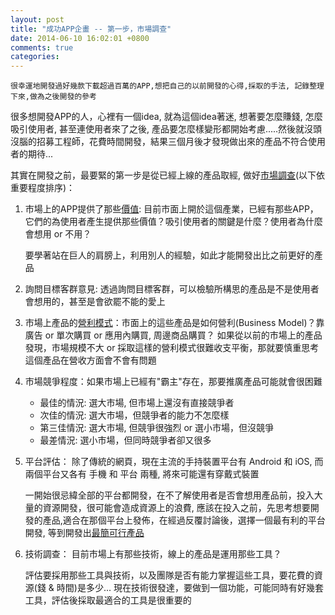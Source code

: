 ```yaml
---
layout: post
title: "成功APP企畫 -- 第一步，市場調查"
date: 2014-06-10 16:02:01 +0800
comments: true
categories: 
---
```



    很幸運地開發過好幾款下載超過百萬的APP,想把自己的以前開發的心得,採取的手法, 記錄整理下來,做為之後開發的參考
    

很多想開發APP的人，心裡有一個idea, 就為這個idea著迷, 想著要怎麼賺錢, 怎麼吸引使用者, 甚至連使用者來了之後, 產品要怎麼樣變形都開始考慮.....然後就沒頭沒腦的招募工程師，花費時間開發，結果三個月後才發現做出來的產品不符合使用者的期待...

其實在開發之前，最要緊的第一步是從已經上線的產品取經, 做好[市場調查](http://zh.wikipedia.org/wiki/%E5%B8%82%E5%A0%B4%E8%AA%BF%E6%9F%A5)(以下依重要程度排序)：

1. 市場上的APP提供了那些[價值](http://wiki.mbalib.com/zh-tw/%E4%BA%A7%E5%93%81%E4%BB%B7%E5%80%BC): 目前市面上開於這個產業，已經有那些APP，它們的為使用者產生提供那些價值？吸引使用者的關鍵是什麼？使用者為什麼會想用 or 不用？

    要學著站在巨人的肩膀上，利用別人的經驗，如此才能開發出比之前更好的產品
    
2. 詢問目標客群意見: 透過詢問目標客群，可以檢驗所構思的產品是不是使用者會想用的，甚至是會欲罷不能的愛上

3. 市場上產品的[營利模式](http://wiki.mbalib.com/wiki/%E7%9B%88%E5%88%A9%E6%A8%A1%E5%BC%8F)：市面上的這些產品是如何營利(Business Model)？靠廣告 or 單次購買 or 應用內購買, 周邊商品購買？ 如果從以前的市場上的產品發現，市場規模不大 or 採取這樣的營利模式很難收支平衡，那就要慎重思考這個產品在營收方面會不會有問題

4. 市場競爭程度：如果市場上已經有"霸主"存在，那要推廣產品可能就會很困難

    * 最佳的情況: 選大市場, 但市場上還沒有直接競爭者 
    * 次佳的情況: 選大市場，但競爭者的能力不怎麼樣
    * 第三佳情況: 選大市場, 但競爭很強烈 or 選小市場，但沒競爭
    * 最差情況: 選小市場，但同時競爭者卻又很多
    
5. 平台評估： 除了傳統的網頁，現在主流的手持裝置平台有 Android 和 iOS, 而兩個平台又各有 手機 和 平台 兩種, 將來可能還有穿戴式裝置

    一開始很忌緯全部的平台都開發，在不了解使用者是否會想用產品前，投入大量的資源開發，很可能會造成資源上的浪費, 應該在投入之前，先思考想要開發的產品,適合在那個平台上發佈，在經過反覆討論後，選擇一個最有利的平台開發, 等到開發出[最簡可行產品](http://wiki.mbalib.com/zh-tw/%E6%9C%80%E7%AE%80%E5%8F%AF%E8%A1%8C%E4%BA%A7%E5%93%81)


6. 技術調查： 目前市場上有那些技術，線上的產品是運用那些工具？

    評估要採用那些工具與技術，以及團隊是否有能力掌握這些工具，要花費的資源(錢 & 時間)是多少... 現在技術很發達，要做到一個功能，可能同時有好幾套工具，評估後採取最適合的工具是很重要的
    
